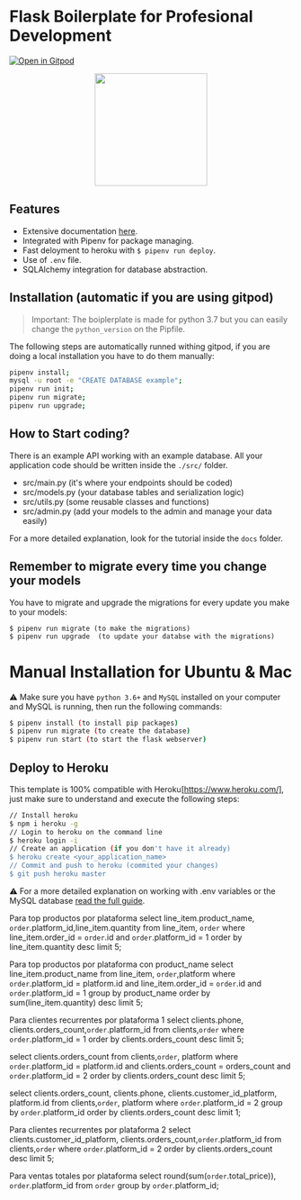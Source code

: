 # Flask Boilerplate for Profesional Development

[![Open in Gitpod](https://gitpod.io/button/open-in-gitpod.svg)](https://gitpod.io/from-referrer/)
<p align="center">
    <a href="https://youtu.be/ORxQ-K3BzQA"><img height="200px" src="https://github.com/4GeeksAcademy/flask-rest-hello/blob/master/docs/assets/how-to.png?raw=true" /></a>
</p>

## Features

- Extensive documentation [here](https://github.com/4GeeksAcademy/flask-rest-hello/tree/master/docs).
- Integrated with Pipenv for package managing.
- Fast deloyment to heroku with `$ pipenv run deploy`.
- Use of `.env` file.
- SQLAlchemy integration for database abstraction.

## Installation (automatic if you are using gitpod)

> Important: The boiplerplate is made for python 3.7 but you can easily change the `python_version` on the Pipfile.

The following steps are automatically runned withing gitpod, if you are doing a local installation you have to do them manually:

```sh
pipenv install;
mysql -u root -e "CREATE DATABASE example";
pipenv run init;
pipenv run migrate;
pipenv run upgrade;
```

## How to Start coding?

There is an example API working with an example database. All your application code should be written inside the `./src/` folder.

- src/main.py (it's where your endpoints should be coded)
- src/models.py (your database tables and serialization logic)
- src/utils.py (some reusable classes and functions)
- src/admin.py (add your models to the admin and manage your data easily)

For a more detailed explanation, look for the tutorial inside the `docs` folder.

## Remember to migrate every time you change your models

You have to migrate and upgrade the migrations for every update you make to your models:
```
$ pipenv run migrate (to make the migrations)
$ pipenv run upgrade  (to update your databse with the migrations)
```


# Manual Installation for Ubuntu & Mac

⚠️ Make sure you have `python 3.6+` and `MySQL` installed on your computer and MySQL is running, then run the following commands:
```sh
$ pipenv install (to install pip packages)
$ pipenv run migrate (to create the database)
$ pipenv run start (to start the flask webserver)
```


## Deploy to Heroku

This template is 100% compatible with Heroku[https://www.heroku.com/], just make sure to understand and execute the following steps:

```sh
// Install heroku
$ npm i heroku -g
// Login to heroku on the command line
$ heroku login -i
// Create an application (if you don't have it already)
$ heroku create <your_application_name>
// Commit and push to heroku (commited your changes)
$ git push heroku master
```
:warning: For a more detailed explanation on working with .env variables or the MySQL database [read the full guide](https://github.com/4GeeksAcademy/flask-rest-hello/blob/master/docs/DEPLOY_YOUR_APP.md).

Para top productos por plataforma
select line_item.product_name, `order`.platform_id,line_item.quantity from line_item, `order` where line_item.order_id = `order`.id and `order`.platform_id = 1 order by line_item.quantity desc limit 5;

Para top productos por plataforma con product_name
select line_item.product_name
from line_item, `order`,platform 
where `order`.platform_id = platform.id 
and line_item.order_id = `order`.id 
and `order`.platform_id = 1 
group by product_name
order by sum(line_item.quantity) desc limit 5;

Para clientes recurrentes por plataforma 1
select clients.phone, clients.orders_count,`order`.platform_id from clients,`order` where `order`.platform_id = 1 order by clients.orders_count desc limit 5;

select clients.orders_count from clients,`order`, platform where `order`.platform_id = platform.id and clients.orders_count = orders_count and `order`.platform_id = 2 order by clients.orders_count desc limit 5;

select clients.orders_count, clients.phone, clients.customer_id_platform, platform.id from clients,`order`, platform where `order`.platform_id = 2 group by `order`.platform_id order by clients.orders_count desc limit 1;

Para clientes recurrentes por plataforma 2
select clients.customer_id_platform, clients.orders_count,`order`.platform_id from clients,`order` where `order`.platform_id = 2 order by clients.orders_count desc limit 5;

Para ventas totales por plataforma
select round(sum(`order`.total_price)), `order`.platform_id from `order` group by `order`.platform_id;


